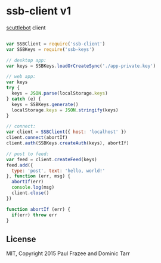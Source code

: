# ssb-client v1

[scuttlebot](https://github.com/ssbc/scuttlebot) client

```js

var SSBClient = require('ssb-client')
var SSBKeys = require('ssb-keys')

// desktop app:
var keys = SSBKeys.loadOrCreateSync('./app-private.key')

// web app:
var keys
try {
  keys = JSON.parse(localStorage.keys)
} catch (e) {
  keys = SSBKeys.generate()
  localStorage.keys = JSON.stringify(keys)
}

// connect:
var client = SSBClient({ host: 'localhost' })
client.connect(abortIf)
client.auth(SSBKeys.createAuth(keys), abortIf)

// post to feed:
var feed = client.createFeed(keys)
feed.add({
  type: 'post', text: 'hello, world!'
}, function (err, msg) {
  abortIf(err)
  console.log(msg)
  client.close()
})

function abortIf (err) {
  if(err) throw err
}

```

## License

MIT, Copyright 2015 Paul Frazee and Dominic Tarr
